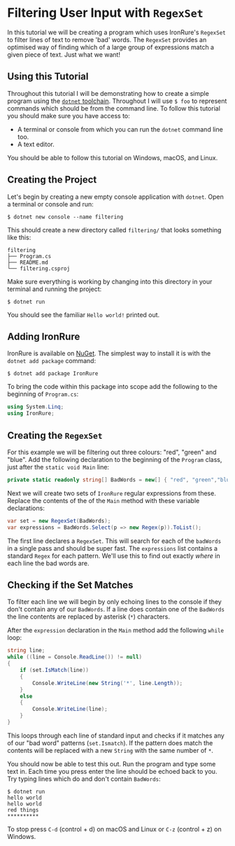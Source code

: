 # Filtering User Input with `RegexSet`

In this tutorial we will be creating a program which uses IronRure's `RegexSet` to filter lines of text to remove 'bad' words. The `RegexSet` provides an optimised way of finding which of a large group of expressions match a given piece of text. Just what we want!

## Using this Tutorial

Throughout this tutorial I will be demonstrating how to create a simple program using the [`dotnet` toolchain](https://www.microsoft.com/net/learn/get-started). Throughout I will use `$ foo` to represent commands which should be from the command line. To follow this tutorial you should make sure you have access to:

 * A terminal or console from which you can run the `dotnet` command line too.
 * A text editor.

You should be able to follow this tutorial on Windows, macOS, and Linux.

## Creating the Project

Let's begin by creating a new empty console application with `dotnet`. Open a terminal or console and run:

    $ dotnet new console --name filtering

This should create a new directory called `filtering/` that looks something like this:

    filtering
    ├── Program.cs
    ├── README.md
    └── filtering.csproj

Make sure everything is working by changing into this directory in your terminal and running the project:

    $ dotnet run

You should see the familiar `Hello world!` printed out.

## Adding IronRure

IronRure is available on [NuGet](https://nuget.org/packages/ironrure). The simplest way to install it is with the `dotnet add package` command:

    $ dotnet add package IronRure

To bring the code within this package into scope add the following to the beginning of `Program.cs`:

```csharp
using System.Linq;
using IronRure;
```

## Creating the `RegexSet`

For this example we will be filtering out three colours: "red", "green" and "blue". Add the following declaration to the beginning of the `Program` class, just after the `static void Main` line:

```csharp
private static readonly string[] BadWords = new[] { "red", "green","blue" };
```

Next we will create two sets of `IronRure` regular expressions from these. Replace the contents of the of the `Main` method with these variable declarations:

```csharp
var set = new RegexSet(BadWords);
var expressions = BadWords.Select(p => new Regex(p)).ToList();
```

The first line declares a `RegexSet`. This will search for each of the `badWords` in a single pass and should be super fast. The `expressions` list contains a standard `Regex` for each pattern. We'll use this to find out exactly _where_ in each line the bad words are.

## Checking if the Set Matches

To filter each line we will begin by only echoing lines to the console if they don't contain any of our `BadWords`. If a line does contain one of the `BadWords` the line contents are replaced by asterisk (`*`) characters.

After the `expression` declaration in the `Main` method add the following `while` loop:

```csharp
string line;
while ((line = Console.ReadLine()) != null)
{
    if (set.IsMatch(line))
    {
        Console.WriteLine(new String('*', line.Length));
    }
    else
    {
        Console.WriteLine(line);
    }
}
```

This loops through each line of standard input and checks if it matches any of our "bad word" patterns (`set.Ismatch`). If the pattern does match the contents will be replaced with a new `String` with the same number of `*`.

You should now be able to test this out. Run the program and type some text in. Each time you press enter the line should be echoed back to you. Try typing lines which do and don't contain  `BadWords`:

    $ dotnet run
    hello world
    hello world
    red things
    **********

To stop press `C-d` (control + d) on macOS and Linux or `C-z` (control + z) on Windows.

